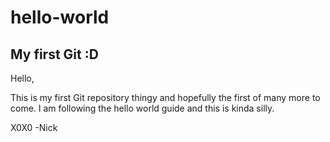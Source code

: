 # hello-world
My first Git :D
---------------

Hello,

This is my first Git repository thingy and hopefully the first of many more to come.
I am following the hello world guide and this is kinda silly. 

X0X0
-Nick
